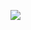 [![](https://img.shields.io/badge/python-3.7-blue.svg?logo=python&logoColor=white)](https://pypi.python.org/pypi/ansicolortags/)

